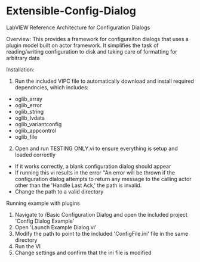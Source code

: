 # Extensible-Config-Dialog
LabVIEW Reference Architecture for Configuration Dialogs

Overview:
This provides a framework for configuraiton dialogs that uses a plugin model built on actor framework. It simplifies the task of reading/writing configuration to disk and taking care of formatting for arbitrary data

Installation:
1) Run the included VIPC file to automatically download and install required dependncies, which includes:
- oglib_array
- oglib_error
- oglib_string
- oglib_lvdata
- oglib_variantconfig
- oglib_appcontrol
- oglib_file

2) Open and run TESTING ONLY.vi to ensure everything is setup and loaded correctly
- If it works correctly, a blank configuration dialog should appear
- If running this vi results in the error "An error will be thrown if the configuration dialog attempts to return any message to the calling actor other than the 'Handle Last Ack,' the path is invalid.
- Change the path to a valid directory

Running example with plugins
1) Navigate to /Basic Configuration Dialog and open the included project 'Config Dialog Example'
2) Open 'Launch Example Dialog.vi'
2) Modify the path to point to the included 'ConfigFile.ini' file in the same directory
3) Run the VI
4) Change settings and confirm that the ini file is modified
